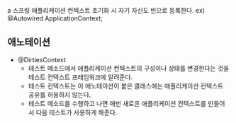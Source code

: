 a
스프링 애플리케이션 컨텍스트 초기화 시 자기 자신도 빈으로 등록한다.
ex) @Autowired ApplicationContext;

## 애노테이션
- @DirtiesContext
  - 테스트 메소드에서 애플리케이션 컨텍스트의 구성이나 상태를 변경한다는 것을 테스트 컨텍스트 프레임워크에 알려준다.
  - 테스트 컨텍스트는 이 애노테이션이 붙은 클래스에는 애플리케이션 컨텍스트 공유를 허용하지 않는다.
  - 테스트 메소드를 수행하고 나면 매번 새로운 애플리케이션 컨텍스트를 만들어서 다음 테스트가 사용하게 해준다.
